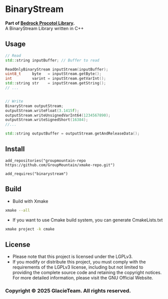 # BinaryStream
**Part of [Bedrock Procotol Library](https://github.com/GlacieTeam/ProtocolLib).**  
A BinaryStream Library written in C++

## Usage
```C++
// Read
std::string inputBuffer; // Buffer to read

ReadOnlyBinaryStream inputStream(inputBuffer);
uint8_t     byte   = inputStream.getByte();
int         varint = inputStream.getVarInt();
std::string str    = inputStream.getString();
// ... 


// Write
BinaryStream outputStream;
outputStream.writeFloat(3.1415f);
outputStream.writeUnsignedVarInt64(1234567890);
outputStream.writeSignedShort(16384);
//...

std::string outputBuffer = outputStream.getAndReleaseData();

```

## Install
```xmake
add_repositories("groupmountain-repo https://github.com/GroupMountain/xmake-repo.git")

add_requires("binarystream")
```

## Build
- Build with Xmake
```bash
xmake --all
```
- If you want to use Cmake build system, you can generate CmakeLists.txt
```bash
xmake project -k cmake
```

## License
- Please note that this project is licensed under the LGPLv3.
- If you modify or distribute this project, you must comply with the requirements of the LGPLv3 license, including but not limited to providing the complete source code and retaining the copyright notices. For more detailed information, please visit the GNU Official Website.

### Copyright © 2025 GlacieTeam. All rights reserved.